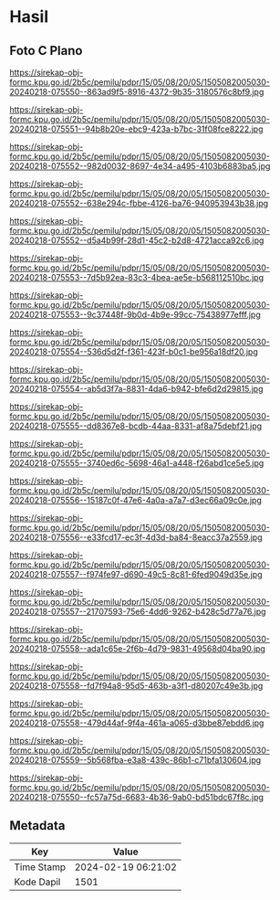 # Hasil

## Foto C Plano

https://sirekap-obj-formc.kpu.go.id/2b5c/pemilu/pdpr/15/05/08/20/05/1505082005030-20240218-075550--863ad9f5-8916-4372-9b35-3180576c8bf9.jpg

https://sirekap-obj-formc.kpu.go.id/2b5c/pemilu/pdpr/15/05/08/20/05/1505082005030-20240218-075551--94b8b20e-ebc9-423a-b7bc-31f08fce8222.jpg

https://sirekap-obj-formc.kpu.go.id/2b5c/pemilu/pdpr/15/05/08/20/05/1505082005030-20240218-075552--982d0032-8697-4e34-a495-4103b6883ba5.jpg

https://sirekap-obj-formc.kpu.go.id/2b5c/pemilu/pdpr/15/05/08/20/05/1505082005030-20240218-075552--638e294c-fbbe-4126-ba76-940953943b38.jpg

https://sirekap-obj-formc.kpu.go.id/2b5c/pemilu/pdpr/15/05/08/20/05/1505082005030-20240218-075552--d5a4b99f-28d1-45c2-b2d8-4721acca92c6.jpg

https://sirekap-obj-formc.kpu.go.id/2b5c/pemilu/pdpr/15/05/08/20/05/1505082005030-20240218-075553--7d5b92ea-83c3-4bea-ae5e-b568112510bc.jpg

https://sirekap-obj-formc.kpu.go.id/2b5c/pemilu/pdpr/15/05/08/20/05/1505082005030-20240218-075553--9c37448f-9b0d-4b9e-99cc-75438977efff.jpg

https://sirekap-obj-formc.kpu.go.id/2b5c/pemilu/pdpr/15/05/08/20/05/1505082005030-20240218-075554--536d5d2f-f361-423f-b0c1-be956a18df20.jpg

https://sirekap-obj-formc.kpu.go.id/2b5c/pemilu/pdpr/15/05/08/20/05/1505082005030-20240218-075554--ab5d3f7a-8831-4da6-b942-bfe6d2d29815.jpg

https://sirekap-obj-formc.kpu.go.id/2b5c/pemilu/pdpr/15/05/08/20/05/1505082005030-20240218-075555--dd8367e8-bcdb-44aa-8331-af8a75debf21.jpg

https://sirekap-obj-formc.kpu.go.id/2b5c/pemilu/pdpr/15/05/08/20/05/1505082005030-20240218-075555--3740ed6c-5698-46a1-a448-f26abd1ce5e5.jpg

https://sirekap-obj-formc.kpu.go.id/2b5c/pemilu/pdpr/15/05/08/20/05/1505082005030-20240218-075556--15187c0f-47e6-4a0a-a7a7-d3ec66a09c0e.jpg

https://sirekap-obj-formc.kpu.go.id/2b5c/pemilu/pdpr/15/05/08/20/05/1505082005030-20240218-075556--e33fcd17-ec3f-4d3d-ba84-8eacc37a2559.jpg

https://sirekap-obj-formc.kpu.go.id/2b5c/pemilu/pdpr/15/05/08/20/05/1505082005030-20240218-075557--f974fe97-d690-49c5-8c81-6fed9049d35e.jpg

https://sirekap-obj-formc.kpu.go.id/2b5c/pemilu/pdpr/15/05/08/20/05/1505082005030-20240218-075557--21707593-75e6-4dd6-9262-b428c5d77a76.jpg

https://sirekap-obj-formc.kpu.go.id/2b5c/pemilu/pdpr/15/05/08/20/05/1505082005030-20240218-075558--ada1c65e-2f6b-4d79-9831-49568d04ba90.jpg

https://sirekap-obj-formc.kpu.go.id/2b5c/pemilu/pdpr/15/05/08/20/05/1505082005030-20240218-075558--fd7f94a8-95d5-463b-a3f1-d80207c49e3b.jpg

https://sirekap-obj-formc.kpu.go.id/2b5c/pemilu/pdpr/15/05/08/20/05/1505082005030-20240218-075558--479d44af-9f4a-461a-a065-d3bbe87ebdd6.jpg

https://sirekap-obj-formc.kpu.go.id/2b5c/pemilu/pdpr/15/05/08/20/05/1505082005030-20240218-075559--5b568fba-e3a8-439c-86b1-c71bfa130604.jpg

https://sirekap-obj-formc.kpu.go.id/2b5c/pemilu/pdpr/15/05/08/20/05/1505082005030-20240218-075550--fc57a75d-6683-4b36-9ab0-bd51bdc67f8c.jpg


## Metadata

| Key        | Value               |
| ---------- | ------------------- |
| Time Stamp | 2024-02-19 06:21:02 |
| Kode Dapil | 1501                |



